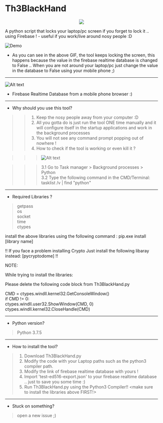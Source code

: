 # Th3BlackHand

<p align="center">
  <img src="https://media.giphy.com/media/LLxAlFgptpskFCxyor/giphy.gif" />
</p>

A python script that locks your laptop/pc screen if you forget to lock it .. using Firebase ! - useful if you work/live around nosy people :D



![Demo](https://media.giphy.com/media/TEcWMqTQqdBkKsbuZf/giphy.gif)

* As you can see in the above GIF, the tool keeps locking the screen, this happens because the value in the firebase realtime database is changed to False .. When you are not around your laptop/pc just change the value in the database to False using your mobile phone ;) 

--- 
![Alt text](https://i.imgur.com/UyF8a6W.jpg "Firebase Realtime Database from phone")

* Firebase Realtime Database from a mobile phone browser :)  
---

* Why should you use this tool?  
>> 1. Keep the nosy people away from your computer :D
>> 2. All you gotta do is just run the tool ONE time manually and it will configure itself in the startup applications and work in the background processes  
>> 3. You will not see any command prompt popping out of nowhere !  
>> 4. How to check if the tool is working or even kill it ?  

>>> ![Alt text](https://i.ibb.co/FmM0wHV/3.png "Check if the tool is working")

>>> 3.1 Go to Task manager > Background processes > Python  
>>> 3.2 Type the following command in the CMD/Terminal: tasklist /v | find "python"  

---

* Required Libraries ?
> getpass  
> os  
> socket  
> time  
> ctypes  

install the above libraries using the following command : pip.exe install [library name]  

!! If you face a problem installing Crypto Just install the following libaray instead: [pycryptodome] !!

NOTE: 

While trying to install the libraries: 

Please delete the following code block from Th3BlackHand.py

CMD = ctypes.windll.kernel32.GetConsoleWindow()      
if CMD != 0:      
    ctypes.windll.user32.ShowWindow(CMD, 0)      
    ctypes.windll.kernel32.CloseHandle(CMD)

----

* Python version?  

> Python 3.7.5  

---

* How to install the tool?    

> 1. Download Th3BlackHand.py   
> 2. Modify the code with your Laptop paths such as the python3 compiler path.  
> 3. Modify the link of firebase realtime database with yours !  
> 4. Import 'test-ed516-export.json' to your firebase realtime database .. just to save you some time :)  
> 5. Run Th3BlackHand.py using the Python3 Compiler!! <make sure to install the libraries above FIRST!>  

---

* Stuck on something? 

> open a new issue ;)


